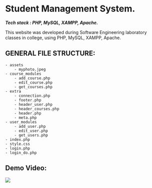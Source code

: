 # Student Management System.

***Tech stack : PHP, MySQL, XAMPP, Apache.***

This website was developed during Software Engineering laboratory classes in college, using PHP, MySQL, XAMPP, Apache.

## GENERAL FILE STRUCTURE:

	- assets
		- myphoto.jpeg
	- course_modules
		- add_course.php
		- edit_course.php
		- get_courses.php
	- extra
		- connection.php
		- footer.php
		- header_user.php
		- header_courses.php
		- header.php
		- meta.php
	- user_modules
		- add_user.php
		- edit_user.php
		- get_users.php
	- index.php
	- style.css
	- login.php
	- login_do.php

## Demo Video:

<img src="github_demo/demo_video.gif">

